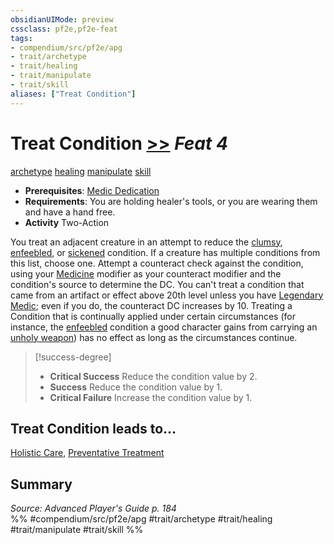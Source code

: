 ```yaml
---
obsidianUIMode: preview
cssclass: pf2e,pf2e-feat
tags:
- compendium/src/pf2e/apg
- trait/archetype
- trait/healing
- trait/manipulate
- trait/skill
aliases: ["Treat Condition"]
---
```

# Treat Condition  [>>](../../rules/core-rulebook/chapter-9-playing-the-game.md#Actions "Two-Action") *Feat 4*  
[archetype](../../rules/traits/archetype.md)  [healing](../../rules/traits/healing.md)  [manipulate](../../rules/traits/manipulate.md)  [skill](../../rules/traits/skill.md)  

- **Prerequisites**: [Medic Dedication](medic-dedication-apg.md)
- **Requirements**: You are holding healer's tools, or you are wearing them and have a hand free.
- **Activity** Two-Action

You treat an adjacent creature in an attempt to reduce the [clumsy](../../rules/conditions.md#Clumsy), [enfeebled](../../rules/conditions.md#Enfeebled), or [sickened](../../rules/conditions.md#Sickened) condition. If a creature has multiple conditions from this list, choose one. Attempt a counteract check against the condition, using your [Medicine](../skills.md#Medicine) modifier as your counteract modifier and the condition's source to determine the DC. You can't treat a condition that came from an artifact or effect above 20th level unless you have [Legendary Medic](legendary-medic.md); even if you do, the counteract DC increases by 10. Treating a Condition that is continually applied under certain circumstances (for instance, the [enfeebled](../../rules/conditions.md#Enfeebled) condition a good character gains from carrying an [unholy weapon](../equipment/items/unholy.md)) has no effect as long as the circumstances continue.

> [!success-degree] 
> - **Critical Success** Reduce the condition value by 2.
> - **Success** Reduce the condition value by 1.
> - **Critical Failure** Increase the condition value by 1.

## Treat Condition leads to...

[Holistic Care](holistic-care-apg.md), [Preventative Treatment](preventative-treatment-lokl.md)

## Summary

*Source: Advanced Player's Guide p. 184*  
%% #compendium/src/pf2e/apg #trait/archetype #trait/healing #trait/manipulate #trait/skill %%
